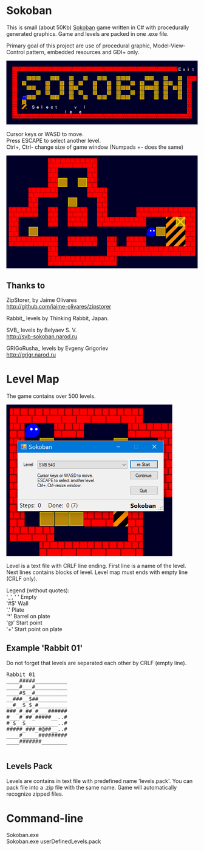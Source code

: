 # Sokoban

This is small (about 50Kb) [Sokoban](https://en.wikipedia.org/wiki/Sokoban) game written in C# with procedurally generated graphics. Game and levels are packed in one .exe file.

Primary goal of this project are use of procedural graphic, Model-View-Control pattern, embedded resources and GDI+ only.

![Main menu](/doc/mainmenu002.png)

Cursor keys or WASD to move.<br/>
Press ESCAPE to select another level.<br/>
Ctrl+, Ctrl- change size of game window (Numpads +- does the same)

![Ingame screen](/doc/ingame001.png)

## Thanks to

ZipStorer, by Jaime Olivares<br/>
http://github.com/jaime-olivares/zipstorer

Rabbit_ levels by Thinking Rabbit, Japan.

SVB_ levels by Belyaev S. V.<br/>
http://svb-sokoban.narod.ru

GRIGoRusha_ levels by Evgeny Grigoriev<br/>
http://grigr.narod.ru

# Level Map

The game contains over 500 levels.

![Select level](/doc/selectlevel003.png)

Level is a text file with CRLF line ending. First line is a name of the level. Next lines contains blocks of level. Level map must ends with empty line (CRLF only).

Legend (without quotes):<br/>
'_', ' ' Empty<br/>
'#$' Wall<br/>
'.' Plate<br/>
'*' Barrel on plate<br/> 
'@' Start point<br/>
'+' Start point on plate

## Example 'Rabbit 01'

Do not forget that levels are separated each other by CRLF (empty line).

<pre>Rabbit 01
____#####__________
____#___#__________
____#$__#__________
__###__$##_________
__#__$_$_#_________
###_#_##_#___######
#___#_##_#####__..#
#_$__$__________..#
#####_###_#@##__..#
____#_____#########
____#######________

</pre>

## Levels Pack

Levels are contains in text file with predefined name 'levels.pack'. You can pack file into a .zip file with the same name. Game will automatically recognize zipped files.

# Command-line

Sokoban.exe<br>
Sokoban.exe userDefinedLevels.pack